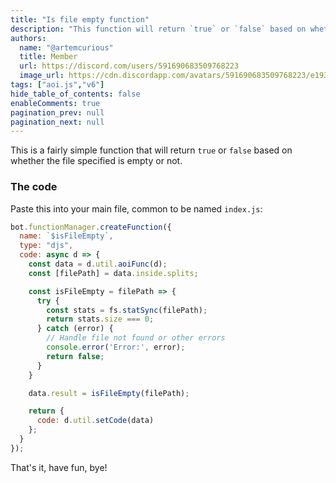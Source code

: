 ```yaml
---
title: "Is file empty function"
description: "This function will return `true` or `false` based on whether the file specified is empty or not."
authors:
  name: "@artemcurious"
  title: Member
  url: https://discord.com/users/591690683509768223
  image_url: https://cdn.discordapp.com/avatars/591690683509768223/e193473ac4cbcdecf90fc00826f1175e.png
tags: ["aoi.js","v6"]
hide_table_of_contents: false
enableComments: true
pagination_prev: null
pagination_next: null
---
```


This is a fairly simple function that will return `true` or `false` based on whether the file specified is empty or not.

### The code
Paste this into your main file, common to be named `index.js`:
```js
bot.functionManager.createFunction({
  name: `$isFileEmpty`,
  type: "djs",
  code: async d => {
    const data = d.util.aoiFunc(d);
    const [filePath] = data.inside.splits;

    const isFileEmpty = filePath => {
      try {
        const stats = fs.statSync(filePath);
        return stats.size === 0;
      } catch (error) {
        // Handle file not found or other errors
        console.error('Error:', error);
        return false;
      }
    }

    data.result = isFileEmpty(filePath);

    return {
      code: d.util.setCode(data)
    };
  }
});
```

That's it, have fun, bye!